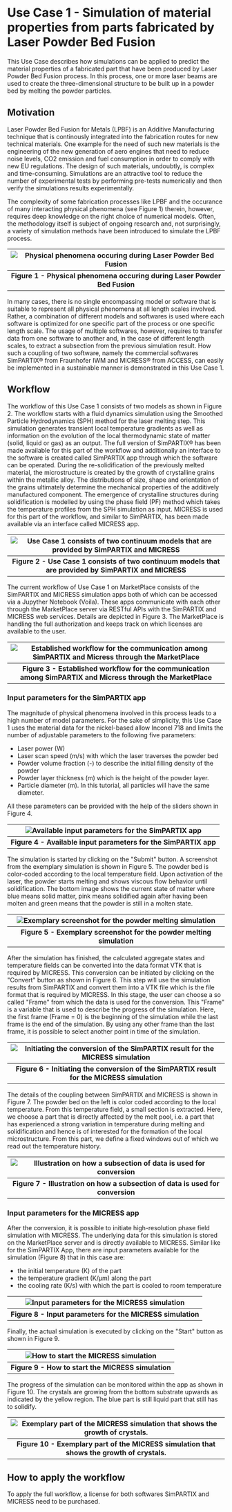 # Use Case 1 - Simulation of material properties from parts fabricated by Laser Powder Bed Fusion
 
This Use Case describes how simulations can be applied to predict the material properties of a fabricated part that have been produced by Laser Powder Bed Fusion process. In this process, one or more laser beams are used to create the three-dimensional structure to be built up in a powder bed by melting the powder particles.

## Motivation

Laser Powder Bed Fusion for Metals (LPBF) is an Additive Manufacturing technique that is continously integrated into the fabrication routes for new technical materials. One example for the need of such new materials is the engineering of the new generation of aero engines that need to reduce noise levels, CO2 emission and fuel consumption in order to comply with new EU regulations. The design of such materials, undoubtly, is complex and time-consuming. Simulations are an attractive tool to reduce the number of experimental tests by performing pre-tests numerically and then verify the simulations results experimentally. 


The complexity of some fabrication processes like LPBF and the occurance of many interacting physical phenomena (see Figure 1) therein, however, requires deep knowledge on the right choice of numerical models. Often, the methodology itself is  subject of ongoing research and, not surprisingly, a variety of simulation methods have been introduced to simulate the LPBF process. 

| ![](../_static/img/uc1/physicalPhenomena.png "Physical phenomena occuring during Laser Powder Bed Fusion") |
|:--:|
| <b>Figure 1 - Physical phenomena occuring during Laser Powder Bed Fusion</b>|


In many cases, there is no single encompassing model or software that is suitable to represent all physical phenomena at all length scales involved. Rather, a combination of different models and softwares is used where each software is optimized for one specific part of the process or one specific length scale. The usage of multiple softwares, however, requires to transfer data from one software to another and, in the case of different length scales, to extract a subsection from the previous simulation result. How such a coupling of two software, namely the commercial softwares SimPARTIX® from Fraunhofer IWM and MICRESS® from ACCESS, can easily be implemented in a sustainable manner is demonstrated in this Use Case 1. 


## Workflow

The workflow of this Use Case 1 consists of two models as shown in Figure 2. The workflow starts with a fluid dynamics simulation using the Smoothed Particle Hydrodynamics (SPH) method for the laser melting step. 
This simulation generates transient local temperature gradients as well as information on the evolution of the local thermodynamic state of matter (solid, liquid or gas) as an output. The full version of SimPARTIX® has been made available for this part of the workflow and additionally an interface to the software is created called SimPARTIX app through which the software can be operated. During the re-solidification of the previously melted material, the microstructure is created by the growth of crystalline grains within the metallic alloy. The distributions of size, shape and orientation of the grains ultimately determine the mechanical properties of the additively manufactured component. The emergence of crystalline structures during solidification is modelled by using the phase field (PF) method which takes the temperature profiles from the SPH simulation as input. 
MICRESS is used for this part of the workflow, and similar to SimPARTIX, has been made available via an interface called MICRESS app.


| ![](../_static/img/uc1/combineModels.png "Use Case 1 consists of two continuum models that are provided by SimPARTIX and MICRESS") |
|:--:|
| <b>Figure 2 - Use Case 1 consists of two continuum models that are provided by SimPARTIX and MICRESS</b>|



The current workflow of Use Case 1 on MarketPlace consists of the SimPARTIX and MICRESS simulation apps both of which can be accessed via a Jupyther Notebook (Voila). These apps communicate with each other through the MarketPlace server via RESTful APIs with the SimPARTIX and MICRESS web services. Details are depicted in Figure 3. The MarketPlace is handling the full authorization and keeps track on which licenses are available to the user. 

| ![](../_static/img/uc1/workflow.png "Established workflow for the communication among SimPARTIX and Micress through the MarketPlace") |
|:--:|
| <b>Figure 3 - Established workflow for the communication among SimPARTIX and Micress through the MarketPlace</b>|


### Input parameters for the SimPARTIX app

The magnitude of physical phenomena involved in this process leads to a high number of model parameters. For the sake of simplicity, this Use Case 1 uses the material data for the nickel-based allow Inconel 718 and limits the number of adjustable parameters to the following five parameters:

* Laser power (W) 
* Laser scan speed (m/s) with which the laser traverses the powder bed
* Powder volume fraction (-) to describe the initial filling density of the powder
* Powder layer thickness (m) which is the height of the powder layer. 
* Particle diameter (m). In this tutorial, all particles will have the same diameter. 

All these parameters can be provided with the help of the sliders shown in Figure 4.

| ![](../_static/img/uc1/SimPARTIXparameters.png "Available input parameters for the SimPARTIX app") |
|:--:|
| <b>Figure 4 - Available input parameters for the SimPARTIX app</b>|

The simulation is started by clicking on the "Submit" button. A screenshot from the exemplary simulation is shown in Figure 5. The powder bed is color-coded according to the local temperature field. Upon activation of the laser, the powder starts melting and shows viscous flow behavior until solidification. The bottom image shows the current state of matter where blue means solid matter, pink means solidified again after having been molten and green means that the powder is still in a molten state. 

| ![](../_static/img/uc1/particleMelting.png "Exemplary screenshot for the powder melting simulation") |
|:--:|
| <b>Figure 5 - Exemplary screenshot for the powder melting simulation</b>|

After the simulation has finished, the calculated aggregate states and temperature fields can be converted into the data format VTK that is required by MICRESS. This conversion can be initiated by clicking on the "Convert" button as shown in Figure 6. This step will use the simulation results from SimPARTIX and convert them into a VTK file which is the file format that is required by MICRESS. In this stage, the user can choose a so called "Frame" from which the data is used for the conversion. This "Frame" is a variable that is used to describe the progress of the simulation. Here, the first frame (Frame = 0) is the beginning of the simulation while the last frame is the end of the simulation. By using any other frame than the last frame, it is possible to select another point in time of the simulation. 

| ![](../_static/img/uc1/convertVTKforMicress.jpeg "Initiating the conversion of the SimPARTIX result for the MICRESS simulation") |
|:--:|
| <b>Figure 6 - Initiating the conversion of the SimPARTIX result for the MICRESS simulation</b>|

The details of the coupling between SimPARTIX and MICRESS is shown in Figure 7. The powder bed on the left is color coded according to the local temperature. From this temperature field, a small section is extracted. Here, we choose a part that is directly affected by the melt pool, i.e. a part that has experienced a strong variation in temperature during melting and solidification and hence is of interested for the formation of the local microstructure. From this part, we define a fixed windows out of which we read out the temperature history. 

| ![](../_static/img/uc1/showDiscretization.jpeg "Illustration on how a subsection of data is used for conversion") |
|:--:|
| <b>Figure 7 - Illustration on how a subsection of data is used for conversion</b>|

### Input parameters for the MICRESS app


After the conversion, it is possible to initiate high-resolution phase field simulation with MICRESS. The underlying data for this simulation is stored on the MarketPlace server and is directly available to MICRESS. Similar like for the SimPARTIX App, there are input parameters available for the simulation (Figure 8) that in this case are:

* the initial temperature (K) of the part
* the temperature gradient (K/µm) along the part
* the cooling rate (K/s) with which the part is cooled to room temperature

| ![](../_static/img/uc1/MicressParameters.jpeg "Input parameters for the MICRESS simulation") |
|:--:|
| <b>Figure 8 - Input parameters for the MICRESS simulation</b>|


Finally, the actual simulation is executed by clicking on the "Start" button as shown in Figure 9. 

| ![](../_static/img/uc1/initiateMicress.png "How to start the MICRESS simulation") |
|:--:|
| <b>Figure 9 - How to start the MICRESS simulation</b>|


The progress of the simulation can be monitored within the app as shown in Figure 10. The crystals are growing from the bottom substrate upwards as indicated by the yellow region. The blue part is still liquid part that still has to solidify. 

| ![](../_static/img/uc1/resultMicress.jpeg "Exemplary part of the MICRESS simulation that shows the growth of crystals.") |
|:--:|
| <b>Figure 10 - Exemplary part of the MICRESS simulation that shows the growth of crystals.</b>|


## How to apply the workflow

To apply the full workflow, a license for both softwares SimPARTIX and MICRESS need to be purchased. 

